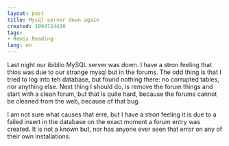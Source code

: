 ```yaml
---
layout: post
title: Mysql server down again
created: 1094724420
tags:
- Remix Reading
lang: en
---
```

Last night our ibiblio MySQL server was down. I have a stron feeling that thios was due to our strange mysql but in the forums. The odd thing is that I tried to log into teh database, but found nothing there: no corrupted tables, nor anything else. 
Next thing I should do, is remove the forum things and start with a clean forum, but that is quite hard, because the forums cannot be cleaned from the web, because of that bug.

I am not sure what causes that erre, but I have a stron feeling it is due to a failed insert in the database on the exact moment a forum entry was created. It is not a known but, nor has anyone ever seen that error on any of their own installations. 
